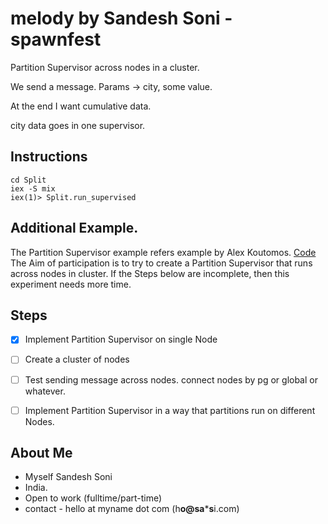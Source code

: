 # melody by Sandesh Soni - spawnfest


Partition Supervisor across nodes in a cluster.

We send a message.
Params -> city, some value.

At the end I want cumulative data.

city data goes in one supervisor.

## Instructions

```
cd Split
iex -S mix
iex(1)> Split.run_supervised
```


## Additional Example.
The Partition Supervisor example refers example by Alex Koutomos. [Code](https://github.com/BeamBasket/beam_basket_talk)
The Aim of participation is to try to create a Partition Supervisor that runs across nodes in cluster. If the Steps below are incomplete, then this experiment needs more time.


## Steps
- [x] Implement Partition Supervisor on single Node
- [ ] Create a cluster of nodes
- [ ] Test sending message across nodes. connect nodes by pg or global or whatever.
- [ ] Implement Partition Supervisor in a way that partitions run on different Nodes.


## About Me
- Myself Sandesh Soni
- India.
- Open to work (fulltime/part-time)
- contact - hello at myname dot com (h**o@sa*****s**i.com)
